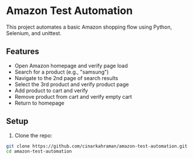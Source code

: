 # Amazon Test Automation

This project automates a basic Amazon shopping flow using Python, Selenium, and unittest.

## Features

- Open Amazon homepage and verify page load  
- Search for a product (e.g., "samsung")  
- Navigate to the 2nd page of search results  
- Select the 3rd product and verify product page  
- Add product to cart and verify  
- Remove product from cart and verify empty cart  
- Return to homepage  

## Setup

1. Clone the repo:
```bash
git clone https://github.com/cinarkahraman/amazon-test-automation.git
cd amazon-test-automation
